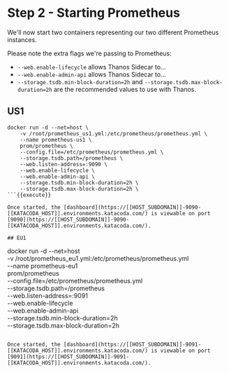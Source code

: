 # Step 2 - Starting Prometheus

We'll now start two containers representing our two different Prometheus instances.

Please note the extra flags we're passing to Prometheus:

* `--web.enable-lifecycle` allows Thanos Sidecar to...
* `--web.enable-admin-api` allows Thanos Sidecar to...
* `--storage.tsdb.min-block-duration=2h` and `--storage.tsdb.max-block-duration=2h` are the recommended values to use with Thanos.

## US1

```
docker run -d --net=host \
    -v /root/prometheus_us1.yml:/etc/prometheus/prometheus.yml \
    --name prometheus-us1 \
    prom/prometheus \
    --config.file=/etc/prometheus/prometheus.yml \
    --storage.tsdb.path=/prometheus \
    --web.listen-address=:9090 \
    --web.enable-lifecycle \
    --web.enable-admin-api \
    --storage.tsdb.min-block-duration=2h \
    --storage.tsdb.max-block-duration=2h \
```{{execute}}

Once started, the [dashboard](https://[[HOST_SUBDOMAIN]]-9090-[[KATACODA_HOST]].environments.katacoda.com/) is viewable on port [9090](https://[[HOST_SUBDOMAIN]]-9090-[[KATACODA_HOST]].environments.katacoda.com/).

## EU1

```
docker run -d --net=host \
    -v /root/prometheus_eu1.yml:/etc/prometheus/prometheus.yml \
    --name prometheus-eu1 \
    prom/prometheus \
    --config.file=/etc/prometheus/prometheus.yml \
    --storage.tsdb.path=/prometheus \
    --web.listen-address=:9091 \
    --web.enable-lifecycle \
    --web.enable-admin-api \
    --storage.tsdb.min-block-duration=2h\
    --storage.tsdb.max-block-duration=2h
```{{execute}}

Once started, the [dashboard](https://[[HOST_SUBDOMAIN]]-9091-[[KATACODA_HOST]].environments.katacoda.com/) is viewable on port [9091](https://[[HOST_SUBDOMAIN]]-9091-[[KATACODA_HOST]].environments.katacoda.com/).